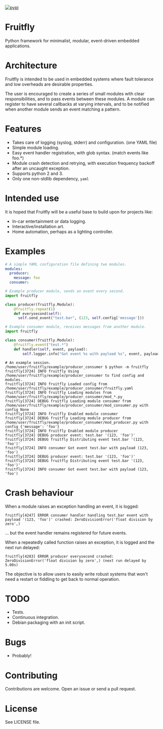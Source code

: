 [![pypi](https://img.shields.io/pypi/v/fruitfly.svg?style=flat)](https://pypi.python.org/pypi/fruitfly)

Fruitfly
========
Python framework for minimalist, modular, event-driven embedded applications.


Architecture
============
Fruitfly is intended to be used in embedded systems where fault tolerance and low overheads are desirable properties.

The user is encouraged to create a series of small modules with clear responsibilities, and to pass events between these modules. A module can register to have several callbacks at varying intervals, and to be notified when another module sends an event matching a pattern.


Features
========
* Takes care of logging (syslog, stderr) and configuration. (one YAML file)
* Simple module loading.
* Easy event handler registration, with glob syntax. (match events like foo.*)
* Module crash detection and retrying, with execution frequency backoff after an uncaught exception.
* Supports python 2 and 3.
* Only one non-stdlib dependency, ```yaml```


Intended use
============
It is hoped that Fruitfly will be a useful base to build upon for projects like:
* In-car entertainment or data logging.
* Interactive/installation art.
* Home automation, perhaps as a lighting controller.


Examples
========
```yaml
# A simple YAML configuration file defining two modules.
modules:
  producer:
    message: foo
  consumer:
```
```python
# Example producer module, sends an event every second.
import fruitfly

class producer(fruitfly.Module):
    @fruitfly.repeat(1)
    def everysecond(self):
      self.send_event("test.bar", (123, self.config['message']))
```
```python
# Example consumer module, receives messages from another module.
import fruitfly

class consumer(fruitfly.Module):
    @fruitfly.event("test.*")
    def handler(self, event, payload):
        self.logger.info("Got event %s with payload %s", event, payload)
```
```
# An example session.
/home/user/fruitfly/example/producer_consumer $ python -m fruitfly
fruitfly[3724] INFO fruitfly Using /home/user/fruitfly/example/producer_consumer to find config and modules.
fruitfly[3724] INFO fruitfly Loaded config from /home/user/fruitfly/example/producer_consumer/fruitfly.yaml
fruitfly[3724] INFO fruitfly Loading modules from /home/user/fruitfly/example/producer_consumer/mod_*.py
fruitfly[3724] DEBUG fruitfly Loading module consumer from /home/user/fruitfly/example/producer_consumer/mod_consumer.py with config None
fruitfly[3724] INFO fruitfly Enabled module consumer
fruitfly[3724] DEBUG fruitfly Loading module producer from /home/user/fruitfly/example/producer_consumer/mod_producer.py with config {'message': 'foo'}
fruitfly[3724] INFO fruitfly Enabled module producer
fruitfly[3724] DEBUG producer event: test.bar '(123, 'foo')'
fruitfly[3724] DEBUG fruitfly Distributing event test.bar '(123, 'foo')'
fruitfly[3724] INFO consumer Got event test.bar with payload (123, 'foo')
fruitfly[3724] DEBUG producer event: test.bar '(123, 'foo')'
fruitfly[3724] DEBUG fruitfly Distributing event test.bar '(123, 'foo')'
fruitfly[3724] INFO consumer Got event test.bar with payload (123, 'foo')
```

Crash behaviour
===============
When a module raises an exception handling an event, it is logged:
```
fruitfly[4247] ERROR consumer handler handling test.bar event with payload '(123, 'foo')' crashed: ZeroDivisionError('float division by zero',)
```
... but the event handler remains registered for future events.

When a repeatedly called function raises an exception, it is logged and the next run delayed:
```
fruitfly[4283] ERROR producer everysecond crashed: ZeroDivisionError('float division by zero',) (next run delayed by 5.00s)
```

The objective is to allow users to easily write robust systems that won't need a restart or fiddling to get back to normal operation.


TODO
====
* Tests.
* Continuous integration.
* Debian packaging with an init script.


Bugs
====
* Probably!


Contributing
============
Contributions are welcome. Open an issue or send a pull request.


License
=======
See LICENSE file.
